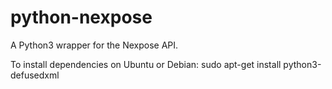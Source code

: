 # python-nexpose
A Python3 wrapper for the Nexpose API.

To install dependencies on Ubuntu or Debian:
    sudo apt-get install python3-defusedxml
